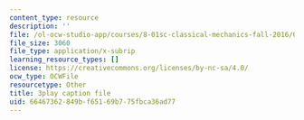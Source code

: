 ```yaml
---
content_type: resource
description: ''
file: /ol-ocw-studio-app/courses/8-01sc-classical-mechanics-fall-2016/66467362849bf65169b775fbca36ad77_lkeX42KQjac.srt
file_size: 3060
file_type: application/x-subrip
learning_resource_types: []
license: https://creativecommons.org/licenses/by-nc-sa/4.0/
ocw_type: OCWFile
resourcetype: Other
title: 3play caption file
uid: 66467362-849b-f651-69b7-75fbca36ad77
---
```

